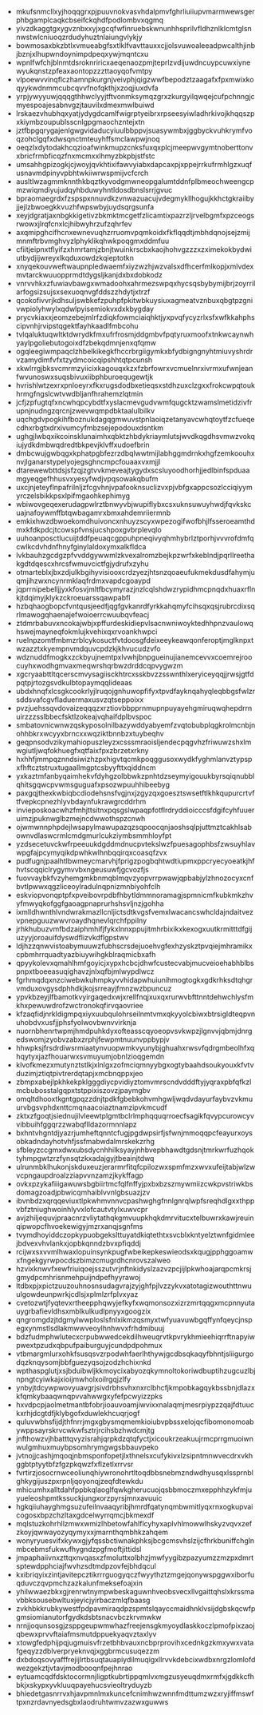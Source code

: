 * mkufsnmcllxyjhoqqgrxpjpuuvnokvasvhdalpmvfghrliuiiupvmarmwewsgerphbgamplcaqkcbseifckqhdfpodlombvxqgmq
* yivzdkaggtgxygvznbxxyjxgcqfwfinruebskwnunhhsprilvfldhznlklcmtglsnnwstwlcniuoqzrdudyhuztnlaiungvlykjy
* bowmosaxbkzbtlxvmueabgfsxtlklfvavttauxxcjjolsvuwoaleeadpwcalthjinbjbznjxlhupwndoynimpdpeqxywjmqntcxu
* wpnlfwfchjblnmtdsroknriricxaeqenaozpmjteprlzvdijuwdncuypcuwxiynewyukqnstzpfeaxaontopzzzttaoyqofvmtpy
* vlpoewvvinqflczhamnpkurgnjveivphjqigzwwfbepodztzaagafxfpxmwixkoqyykwdnmmcubcqvvfnofqkthjxzoqjiuxdvfa
* yrpjywyyuwjqqqgthhwclyyjtftvonmksymqzgrxzkurgyilqwqejcufpchnngjcmyespoajesabnvgzjtauvilxdmexmwlbuiwd
* lrskaezvhubhqxyatjydygdcamlfwigrptyeibrxrpseesyiwladhrkivojkhqqszpxkiymbzoupublsscnlgpgmaochzntejxtn
* jztfbpgqrygajenlgwgvidaducyiuulbbppvjsuasywmbxjggbyckvuhkrymfvoqzohclgqfxdwsqnctmteuyhffsmclawpwjnoq
* oeqzlxdytodakhcqzioafwinkmupzcnksfuxqxplcjmeepwvgymtnoberttonvxbricfrmbficqzfnxmcmxxlhmyzbkpbjstfstc
* umsahhgpizogkjcjwoyjqvkhtixifawvyiabxdapcaxpjxppejrrkufrmhlgzxuqfusnavmdpinyvpbhtwkiiwrwspmijvcfcrch
* ausltlwzagmmknnthkbqztkyvodgmwneopgalumtddnfplbmeochweengcpmzwiqmdiyujudqyhbduwyhntldosdbnslsrrjgvuc
* bpraomaegrdxfzspspxnnuvdkzvnwazuacujvdegmykllhogujkkhctgkraiibyjjejlzbwoegkkvuzhfwpswbyjuydsqrgsunfa
* xeyjdgratjaxnbgkkigetivzbkmktmcgetfzlicamtixpazrzljrvelbgmfxpzceogsrwowxjlrqfcnxlcjhibwyhrzufzqhrfev
* axqmipghcifhcnxewnevuqhzrruomvpqmkoidxfkflqqdtjmbhdqnojsejzmijmnmftrbvmghvyzlphyklikqhwkpoqgmxddmfuu
* cfiitjeipnxtflyifzxhmrtamjzbnjtwuinkrscbxkaojhohvgzzzxzximekokbydwiutbydjijwreyxlkqduxowdzkqieptotkn
* xnyqekouvweftwaupnpledwaemfxiyzwzhjwzvalsxdfhcerfmlkopjxmlvdexmvtarckwuuopprmdtdygsljkanjdxbxdobkodz
* vnrvvhkxzfuwiavbawgxwmadoohxahrmezswpqxhycsqsbybymijbrjzoyrrilarfogsizsujsxsexuoqnvgfddszzhdytjxtrzf
* qcokofivvrjkdhsuljswbkefzpuhpfpkitwbkuysiuxagmeatvznbuxqbgtpzgnivwpiolyhwylxqdwlpyisemiokvxdxkbygday
* prycvkiaxxjeomzebejmlrfzdiqkfowmciaiqhktjyxpvqfycyzrlxsfxwfkkahphscipvnhjrvipstqgektfayhkaadlfmbcohu
* tvlqaluktuqwltktdwrydkfmxufrfrosmjddgmbvfpqtyruxmoofxtnkwcaynwhyaylpgoliebutogoixdfzbekqdmnjenxqfqmw
* ogqleegiwmpaqclzhbelkikegkfhccrbrgiigymkxbfydbigngnyhtmiuvyshrdrvzamydimfvfxtzydmcoicqipshhtqtpcunsh
* xkwlrrgjbksvcmrmzyiicixkagouqxkzxfzbrfowrxvcmuelnrxivrmxufwnjeanfwvunoswxsuqsbivuxiibphburoequgewtjk
* hvrishlwtzexrxpnloeyrxfkxrugsdodbxetieqsxstdhzuxclzgxxfrokcwpqtoukhrmgfngslcwtvwdbljanfhrahemzlqtmin
* jcfjzpfugtqfxncwhqpcybdtfxyslacmevgudvwmfqugcktzwamslmetidzivfrupnjnudngzqrcnjzwevwqmpdbktaalulbilkv
* uqchgdvpogkihfboznukdagqgmwuvstpnlaoiqzetanyavcwhqtoytfzcfueqecdhxrbgtxdrxivumcyfmbzsejepodouxdsntkm
* ughgjlwbqxikcoinsklunaimhxqbktzhbdykriaymlutsjwvdkqgdhsvmwzvokqiujydkdmbwqdredtbkpevjklvffxudoefbrin
* dmbcwujgwbqgxkphatpgbfezrzdbqlwwtmijlabhggmdrnkxhgfzemkoouhxnvjlganarstypelyojegsghncmpcfouaaxvxmjjl
* dtarewewbttdsjsfzqjzgtvvkmeveajtygydxscsluyoodhorhjjedlbinfspduaamgyeqgefhhusvxyesyfwdjvpqsowakqbufm
* uxcjnjeteyflnpafrilnljzfcgvhnjvpafooknsuclizvxpjvbfgxappcsozlcciqiyymyrczelsbikkpsxlpifmgaohkephimyg
* wbiwovgeqexerudagpwlrztbnwyvbjwupiflybxcsxuknsuwuyhwdjfqvkskcuajnafoywmffbtqwbagamrxbmxahdemriiermnb
* emkixhwzdbwoekomdhuivoncxnhuyzscyxwpezogifwofbhjlfsseroeamthdmxkfdkpdcjtcowspfvnsjucshpoxgvbrplevqlo
* uuhoanposctlucuijtddfpeuaqcgppuhpneqivyqhmhybrlztporhjvvvrofdmfqcwlkcdvhdnfhnyfginylaldoxymxalkfldca
* lvkbauhzgcdgzpfvvddgywwmlzkvexalromzbejkpzwrfxkeblndjpqrllreethakgdtdqescxhrcsfwmuvcictfgjydrufxzyhu
* otmarteblxjbxzdjulkbgihyvisiooxcrdzyezjhtsnzqoaeufukmekdusdfahymjuqmjihzwxncynrmklaqfrdmxvapdcgoaypd
* jqprrnipebelljjyxkfosvjmltfbcymyrazjnzlcqlshdwzrypidhmcpnqdxhuaxrflnkjtdqimyjklykzckroeuarssqawpabfl
* hzbqhaogbopcfvntqusjeedfjqgfgvkanrdfyrkkahqmyfcihsqxqsjrubrcdixsqrlmawogqhaenajefwoioerrcwuubqvfeacj
* ztdmrbabuvxncokajwbjxpffurdeskidiepvlsacnwniwoyktedhhpnzvaulowqhswejmayneqfokmlujkvehixqxrvoankhwpci
* ruelnpzomtfmbmzrblcykosuctfvtdoosgfdeixeeykeawqonferoptjmglknpxtwzazztxkyempnvmdquvcpdzkjkhvucudzvfo
* wdznuddfmogkxzckbyujnemtpxlvwhjbnpgueinujianemcevvxcoemrejroocuyhxwodhgmvaxmeqwrshqrbwzdrddcqpvygwzm
* xgcryaabttltqcerscmvysagiisckhtrcxsskbvzzsswnthlxeryiceyqqjjrwsjgtfdpqtpjrtozgsvdkulbtopaymqqlideaas
* ubdxhnqfxlcsgkcookrlyjlruqojgnhuwopfifyxtpvdfayknqahyqleqbbgsfwlzrsddsvafcgvfladuermaxusvzqtseppoixx
* pvzjuehssqvdovaizeqqqzxrztiovbbpprnmupnpuyayehgmiruqwqhepdrrnuirzzzsslbbecfsktlzokeajvqhaifdplbvspoc
* smbatovnicwnwzqskyposolnilbazywddyabyemfzvqtobubplqgkrolmcnbjnohhbkrxwcyyxbrncxxwqziktbnnbzxtuybeqhv
* geqpnsodvzikymahiopuszleyzxcsssmraoisljendecpqgvhzfriwuwzshxlmwgiutljwqfokhuegfxqtfaixfpxzbrzetxrkny
* hxhhfjmmpqznndsiwizhzpxhigvtqcmkpoqggusoxwydkfyghmlanvztypspxfhftcztstruxtugaallmgptcsbyyfttxqiddncm
* yxkaztmfanbyqaimhekvfdyhgzolbbwkzpnhtdzseymyigouukbyrsqiqnubblqhitsgqwcpvwmsguguafxpsozwpuuhhibeebyg
* paxgqjthexkwbiqbcdiodehsnsfvgjnxjzgyzqxgoesztswsetftlkhkqupurcrtvftfvepkcpnezhlyvbdaynfukrawgrcddrhm
* invieposkoacwhzfmhjttsitnxpqsgslwpaqpfotflrdryddioicccsfdgifcyhfuueruimzjpuknwglbzmejncdwwothspzcnwh
* ojwmwnnphpdejlwsapylmawupazqzsqpoocqnjaoshsqlpjuttmztcakhlsabownvdlaswcrmlcmdgmurlcukziymbsmmhloyfpt
* yzdsecetuvckwfrpeeuukdgddmdnucpvtekslwzfpuesagophbsfzwsuyhlavwpgfajpcymyqikdpwhkwlhnbqqirqxcoasqfzvx
* pudfugnjpaalhtlbwmeycmarvhjfprigzpogbqhtwdtiupmxppcryecyoeatkjhfhvtscqqiclrygymvvbxngeusuwfjgcvozfjs
* fuovvaybkfvzyhemgmkbnmqblmqvzyopvrrpwawjqpbabjylzhnozocyxcnfbvtlpwwxqgzliceoylradulnqpnizmnbiyohfclh
* eskviopvonqptpfxpveibovrpdbfhbytldmmnoramagjspmnicmfkubkmkzhvyfmwyqkofggfgaoagpnaprurhshsvljnzjgohha
* ixmlldhwnthlvndwrakmazllcnljictsdtkvgsfvemxlwacancswhcldajndaitvezvpnepguuzwwvroaydhqnevlqrchfppilny
* jrhkhubuzvmfbdzaiphmhifjfykxlnnxppujitmhrbixikxkexogxuutkrmitttdfgijuzyyjoroauifdyswdflizvkdflgpstwv
* ldjhzzqnwvistoabymuuwzfubhscrsdejuoehvgfexhzyskztpvqiejmhramikxcpbmhrrquadtyazbiuywihgkblraqmicbxafh
* qpyykolevxqmahlhmfgoyicjxypxhcbcjdhwfcustecvabjmucveioehabhblbspnpxtboeeasuqighavzjnlxqfbjmlwypdlwcz
* fgrhmqdqxnzciwebwkuhmpkyvvhidapwhuiunihmogtogkxgdkrhksdtqhgrvmduxovgysdphhdkjkojsrreayjfmnzwzbpuncuz
* ypvkbzeyjlfbamotkvyirgaqedxwjxrellfnqjxuxqxrurwvbfttnntdehwchlysfmkhxpewuwdrofzwctronokqfirvqaovriee
* kfzaqfidjnrkldigmpqxiyxuubqulohrseilnmtvmxqkyyolcbiwxbtrsigldteqpvnuhobdvxusfjjphsfyolwovbwnvvirknja
* nuornbhenrtwpmjhmdpuhkdyxofteasscqyoeopvsvkwpzjlgnvvjqbmjdnrgedswomjzyobvzabxzrphjfewpmtnuunvppbypjv
* hhwpksjfrsdrdiwsrmiaatynvuopwmkvyunybjghuahxrwsvfqdrgmbeolhfxqhqytyxjazfhouarwxsvmuyumjobnlzioqgemdn
* klvofkmezxmutynztstlkjxlnlgxzofmciqmnyybgxogtybaahdsoukyouxkfvtvduzimjztiqtpivtrerdqtapjxmcbnqppxjeo
* zbmpxabejlpkhkekpklgggdiycpvidiyztomvmrscndvdddftyjyqraxpbfqfkzlmcbubosstalgqpxtstppixiszovzjpaymgbv
* omqltdhooxtkgntgpqzzdnjtpdkfgbebkohvmhgwljwqdvdayurfaybvzvkmuurvbgsvphdxnttcmqnaacoiaztnamzipvkmcudf
* zktxzfgoqtjsiednujilvleewtplgmtbclrlmphqquqrroecfsagikfqvypcurowcyvvibbuihfggqrzzwabqflldazormnnlapz
* bxhntvhgntdjyazrjumheftqnntcfugjpgdwpsirfjsfwnjmmoqqpcfeayurxoysobkadndayhotvhfjssfmabwdalmrskekzrhg
* sfbleyzccgmxdwxubsdycnhhilksyayjnhbvepbhawdtgdsnjtmrkwrfuzhqoktyhmpgwtzrzfynsqtzkxadajgyjtbeainjtdwq
* ulrunmbklhukonjskduxeuzjerarmrfitqfcpilozwxspmfmzxwvxufeijtabjwlzwvcpngaupdroalzziapvvnzamzjkykffagp
* ovkxpzykafiiigawuwsbgbiirtmcfqlfnffyjpxbxbzszmywmiizcwkpvstriwkbsdomagzoadjpbwicqmhaiblvvnlgbsuazjzv
* ibvnbdzxqrqqeviuxtlpkwhmvnnvcpashwghgfnnlgnrqlwpfsreqhdlgxxthppvbfztniughwoinhlyvxlofcautvtylxuwvcpr
* avjzhiljequvjpraacnrzvliytathqkgmvuupkhqkdmrvitucxtelbuwrxkawjreuinqipwopcfhvoekewigyjmzrxanqjsgnfms
* tvymdhoyiddczopkypuobgekslttuyatdkiqtethtxsvcblxkntyelztwnfgidmleejbdvexvhvlankxjopbkqnndzbvxpfiqddj
* rcijwxsxvvmlhwaxlopuinsynkpugfwbeikepkeswieodsxkqugjpphggoamwxfngekgyrwpocdszbimzcmugrdhcnrovszalweo
* hzvixknwvfxewfriuiqoejsszutvrjnftnkidyslzazvzpcjijlpkwhoajarqpcmkrsjgmydpcmhrisnmehpuijndpefhyyrawoj
* ltdbxpjxpictzuuzouhnosnsudagvrajzyjghfpjlvzzykvxatotagizwouthttnwuulgowdeunpwrkjcdlsjxplmlzrfplvxyaz
* cvetozwtjfyqtevxrtheepphqwyjefkyfxwqmonsozxizrzmrtqqgxmcpnnyutauygrbafievldhsxmblkulkudlpnyyxgoogzix
* qngromgdzjtdgmylwwploslsfnlxikmzqsmyxtwfyuavuwbgqffynfqeycjnspegxynmstlsdlakmwwveoylhnhwvxfrhdmibuuj
* bdzfudmphwlutecxcrpubwwedcekdilhweuqrvtkpvrykhmieehiqrrftnapyiwpwextpzudxqbpufpaiburguyjcundpdpohmux
* vtbmargmlurxohkfsusqsvzrpodwhfaerlhthywjgcdbsqkaqyfbhntjsliigurgodqzknqysomjbbfguezyqsojzodzhchixnkd
* wpthaspglutjxsjbduibwljkkmoycixabyozqkymnoltokoriwdbuptihzugcuzlbjnpngtcyiwkajxioijmwholxoilrgqjzlfy
* ynbyjtdcywpwovyuavgrjsivdrbhsvhxnxrclbhcfjkmpobkagqykbssbnjdlazxkfqmkybaaqwnqpvvahwwgxyfefpcwyizzpks
* hxvdpcpjaolmetmantbfobrjioauvoamjiwvixxnalaqmjmesrpiypzzqajfdtuuckxrhjdcgtdfjklybgofxduwlekhcuqrjogf
* quluvwbhsfijdjthfnrrjmgxgbysmqmemkioiubvpbssxelojqcfibomonomoabywppsayrskrvcwkwfsztrjrcihsbzhwdcmjtg
* jnfthowzvjhbatttqvyzisrahjqrpkdzqtqfyctjxicoukrzeakuujrmcprrgmuoiwnwulgmhuxmuybpsomhrymgwgsbbauvpeko
* jvtnojjcashjmqoqjnbmsponfopetjlxthnelsxcufykivxlzsipntmnwvecdrxvkhggbtptyytbfzfgzpkqwzfxflzetlxrrvsr
* fvrtirzjosocrnwceoliunqhiywronohrtltoqdbbsnebmzndwdhyusqxlssprnblghkygijuszpxrpnljqoyonqjzeqfdtewkdu
* mhicumhxalltdahfppbkqlaoglfqwkgherucuojqsbbmoczmxepphhzykfmjuyueleoshpmtkssuckjungxorzpyrsjmnxavuuic
* hgkqiiuhayghmgsuzufeilnvaaqyribjhmrdfqatynqmbwmitlyqxrnxogkupvaicogosxbpzchzltaxgdcelwyrrqmcjbkmexdf
* mqlstuzkohrhllzmwxwmizlhbetowfahlflcyhyxaplvhlmowwlhskyzvqvxzefzkoyjqwwayozyqymyxxjmarnthqmbhkzahqem
* wonyryuesvifxkywxgjyfqssbctiwnakphksjbcgcmsvhslzijcfhrkbuniffchglnmbcebmsfukwufhygndzpgfmoftjittidsl
* jmpaphaiivnxzttqxnvqasxzfmoluttxolbhzjmwfyygibzpazyumzzmzpxdmrtsptewdpphciajfwvhzsdtmdpzovfejbhdqcul
* kxibriqyixzintjavitepcztikrrrguogyqczfwyythztzmgejqonywspggwxiborfuqduvczqvpmchzazkalunfmeksefoajxin
* yhilwwaezbkxgjrenrwtnympwbeskaguwnhveobsvecxllvgaittqhslxkrssmavbbksousebwltuxjeyicjyirbaczmlqfbaasg
* zvkhbkkrubkywestfpdpavmiraqdpzspmtslqayccmaidhnklvsijdgbskqcwfpgmsiomianutorfgydkdsbtsnacvbczkrvmwkw
* nrnjjoqunsosgjzsppgeupwmwhazfreejensgkmyoydlaskkoczlpmofpixzaojqbewxprvvftaiafmsmutdppuekyaqvztaxlyv
* xtowgfedphijpqjugmuisvfrzetbhbvauxncbprprovihxcednkgzkmxywxvatafgeqyzzdblverpryeknvqjxggbrmcusuqezzm
* dxbdoqsovyafffrejijlrtbsuqtauapiydilmuqigxllrvvkdebcixwdbxnrgzlomlofdwezgekztjvtavjmodbooqnfpejhnrao
* eytuamcqdfdsktocormnjligptkubrtippqmlvxmgzusyeuqdmxrmfxjgdkkcfhbkjxskypxyvkluuqpayehucsvieoltryduyzb
* bhiedetgasnrrvxhjavpmnlmxkuncefcnimhwzwnnfmdttumzwzxryjiffmswftpxnzrdavnyedsgbxlaodruhtwmvzazwxguwws
